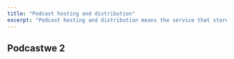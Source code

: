```yaml
---
title: "Podcast hosting and distribution"
excerpt: "Podcast hosting and distribution means the service that stores and serves your audio files to the listeners..."
---
```


## Podcastwe 2

